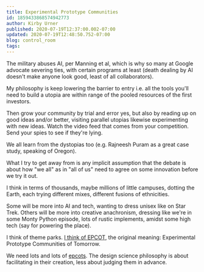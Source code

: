 ```yaml
---
title: Experimental Prototype Communities
id: 1859433868574942773
author: Kirby Urner
published: 2020-07-19T12:37:00.002-07:00
updated: 2020-07-19T12:48:50.752-07:00
blog: control_room
tags: 
---
```


[](https://www.flickr.com/photos/kirbyurner/3457116367/in/album-72157623491114005/)

The military abuses AI, per Manning et al, which is why so many at Google advocate severing ties, with certain programs at least (death dealing by AI doesn't make anyone look good, least of all collaborators).

My philosophy is keep lowering the barrier to entry i.e. all the tools you'll need to build a utopia are within range of the pooled resources of the first investors. 

Then grow your community by trial and error yes, but also by reading up on good ideas and/or better, visiting parallel utopias likewise experimenting with new ideas. Watch the video feed that comes from your competition. Send your spies to see if they're lying.

We all learn from the dystopias too (e.g. Rajneesh Puram as a great case study, speaking of Oregon).

What I try to get away from is any implicit assumption that the debate is about how "we all" as in "all of us" need to agree on some innovation before we try it out. 

I think in terms of thousands, maybe millions of little campuses, dotting the Earth, each trying different mixes, different fusions of ethnicities. 

Some will be more into AI and tech, wanting to dress unisex like on Star Trek. Others will be more into creative anachronism, dressing like we're in some Monty Python episode, lots of rustic implements, amidst some high tech (say for powering the place).

I think of theme parks. [I think of EPCOT](https://controlroom.blogspot.com/2016/07/epcot-west.html), the original meaning: Experimental Prototype Communities of Tomorrow. 

We need lots and lots of [epcots](https://controlroom.blogspot.com/2006/06/summer-camp.html). The design science philosophy is about facilitating in their creation, less about judging them in advance.